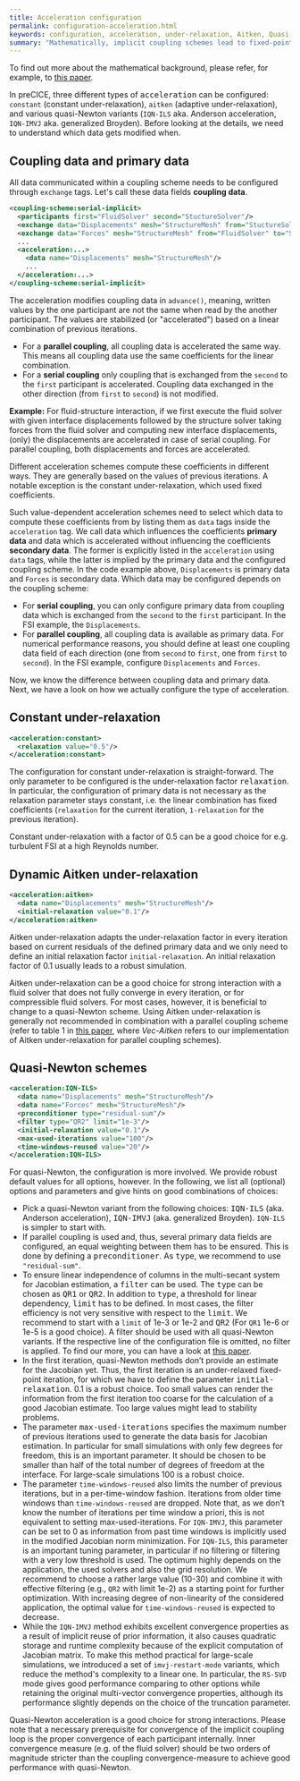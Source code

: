 ```yaml
---
title: Acceleration configuration
permalink: configuration-acceleration.html
keywords: configuration, acceleration, under-relaxation, Aitken, Quasi-Newton
summary: "Mathematically, implicit coupling schemes lead to fixed-point equations at the coupling interface. A pure implicit coupling without acceleration corresponds to a simple fixed-point iteration, which still has the same stability issues as an explicit coupling. We need acceleration techniques to stabilize and accelerate the fixed-point iteration."
---
```


To find out more about the mathematical background, please refer, for example, to [this paper](https://www.sciencedirect.com/science/article/pii/S0898122115005933).

In preCICE, three different types of <tt>acceleration</tt> can be configured: `constant` (constant under-relaxation), `aitken` (adaptive under-relaxation), and various quasi-Newton variants (`IQN-ILS` aka. Anderson acceleration, `IQN-IMVJ` aka. generalized Broyden). Before looking at the details, we need to understand which data gets modified when.

## Coupling data and primary data

All data communicated within a coupling scheme needs to be configured through `exchange` tags. Let's call these data fields **coupling data**.

```xml
<coupling-scheme:serial-implicit>
  <participants first="FluidSolver" second="StuctureSolver"/>
  <exchange data="Displacements" mesh="StructureMesh" from="StuctureSolver" to="FluidSolver"/>  
  <exchange data="Forces" mesh="StructureMesh" from="FluidSolver" to="StuctureSolver"/>        
  ...
  <acceleration:...>
    <data name="Displacements" mesh="StructureMesh"/>
    ...
  </acceleration:...>
</coupling-scheme:serial-implicit>
```

The acceleration modifies coupling data in `advance()`, meaning, written values by the one participant are not the same when read by the another participant. The values are stabilized (or "accelerated") based on a linear combination of previous iterations.

* For a **parallel coupling**, all coupling data is accelerated the same way. This means all coupling data use the same coefficients for the linear combination.
* For a **serial coupling** only coupling that is exchanged from the `second` to the `first` participant is accelerated. Coupling data exchanged in the other direction (from `first` to `second`) is not modified.

**Example:** For fluid-structure interaction, if we first execute the fluid solver with given interface displacements followed by the structure solver taking forces from the fluid solver and computing new interface displacements, (only) the displacements are accelerated in case of serial coupling. For parallel coupling, both displacements and forces are accelerated.

Different acceleration schemes compute these coefficients in different ways.
They are generally based on the values of previous iterations.
A notable exception is the constant under-relaxation, which used fixed coefficients.

Such value-dependent acceleration schemes need to select which data to compute these coefficients from by listing them as `data` tags inside the `acceleration` tag.
We call data which influences the coefficients **primary data** and data which is accelerated without influencing the coefficients **secondary data**.
The former is explicitly listed in the `acceleration` using `data` tags, while the latter is implied by the primary data and the configured coupling scheme.
In the code example above, `Displacements` is primary data and `Forces` is secondary data.
Which data may be configured depends on the coupling scheme:

* For **serial coupling**, you can only configure primary data from coupling data which is exchanged from the `second` to the `first` participant. In the FSI example, the `Displacements`.
* For **parallel coupling**, all coupling data is available as primary data. For numerical performance reasons, you should define at least one coupling data field of each direction (one from `second` to `first`, one from `first` to `second`). In the FSI example, configure `Displacements` and `Forces`.

Now, we know the difference between coupling data and primary data. Next, we have a look on how we actually configure the type of acceleration.

## Constant under-relaxation

```xml
<acceleration:constant>
  <relaxation value="0.5"/>
</acceleration:constant>
```

The configuration for constant under-relaxation is straight-forward. The only parameter to be configured is the under-relaxation factor <tt>relaxation</tt>. In particular, the configuration of primary data is not necessary as the relaxation parameter stays constant, i.e. the linear combination has fixed coefficients (`relaxation` for the current iteration, `1-relaxation` for the previous iteration).

Constant under-relaxation with a factor of 0.5 can be a good choice for e.g. turbulent FSI at a high Reynolds number.

## Dynamic Aitken under-relaxation

```xml
<acceleration:aitken>
  <data name="Displacements" mesh="StructureMesh"/>
  <initial-relaxation value="0.1"/>
</acceleration:aitken>
```

Aitken under-relaxation adapts the under-relaxation factor in every iteration based on current residuals of the defined primary data and we only need to define an initial relaxation factor `initial-relaxation`. An initial relaxation factor of 0.1 usually leads to a robust simulation.

Aitken under-relaxation can be a good choice for strong interaction with a fluid solver that does not fully converge in every iteration, or for compressible fluid solvers. For most cases, however, it is beneficial to change to a quasi-Newton scheme. Using Aitken under-relaxation is generally not recommended in combination with a parallel coupling scheme (refer to table 1 in [this paper](https://doi.org/10.1016/j.camwa.2015.12.025), where *Vec-Aitken* refers to our implementation of Aitken under-relaxation for parallel coupling schemes).

## Quasi-Newton schemes

```xml
<acceleration:IQN-ILS>
  <data name="Displacements" mesh="StructureMesh"/>
  <data name="Forces" mesh="StructureMesh"/>
  <preconditioner type="residual-sum"/>
  <filter type="QR2" limit="1e-3"/>
  <initial-relaxation value="0.1"/>
  <max-used-iterations value="100"/>
  <time-windows-reused value="20"/>
</acceleration:IQN-ILS>
```

For quasi-Newton, the configuration is more involved. We provide robust default values for all options, however. In the following, we list all (optional) options and parameters and give hints on good combinations of choices:

* Pick a quasi-Newton variant from the following choices: <tt>IQN-ILS</tt> (aka. Anderson acceleration), <tt>IQN-IMVJ</tt> (aka. generalized Broyden). `IQN-ILS` is simpler to start with.
* If parallel coupling is used and, thus, several primary data fields are configured, an equal weighting between them has to be ensured. This is done by defining a <tt>preconditioner</tt>. As <tt>type</tt>, we recommend to use `"residual-sum"`.
* To ensure linear independence of columns in the multi-secant system for Jacobian estimation, a <tt>filter</tt> can be used. The <tt>type</tt> can be chosen as <tt>QR1</tt> or <tt>QR2</tt>. In addition to <tt>type</tt>, a threshold for linear dependency, <tt>limit</tt> has to be defined. In most cases, the filter efficiency is not very sensitive with respect to the <tt>limit</tt>. We recommend to start with a `limit` of 1e-3 or 1e-2 and <tt>QR2</tt> (For `QR1` 1e-6 or 1e-5 is a good choice). A filter should be used with all quasi-Newton variants. If the respective line of the configuration file is omitted, no filter is applied. To find our more, you can have a look at [this paper](https://www.sciencedirect.com/science/article/pii/S004579491630164X).
* In the first iteration, quasi-Newton methods don’t provide an estimate for the Jacobian yet. Thus, the first iteration is an under-relaxed fixed-point iteration, for which we have to define the parameter <tt>initial-relaxation</tt>. 0.1 is a robust choice. Too small values can render the information from the first iteration too coarse for the calculation of a good Jacobian estimate. Too large values might lead to stability problems.
* The parameter <tt>max-used-iterations</tt> specifies the maximum number of previous iterations used to generate the data basis for Jacobian estimation. In particular for small simulations with only few degrees for freedom, this is an important parameter. It should be chosen to be smaller than half of the total number of degrees of freedom at the interface. For large-scale simulations 100 is a robust choice.
* The parameter `time-windows-reused` also limits the number of previous iterations, but in a per-time-window fashion. Iterations from older time windows than `time-windows-reused` are dropped. Note that, as we don’t know the number of iterations per time window a priori, this is not equivalent to setting max-used-iterations. For `IQN-IMVJ`, this parameter can be set to 0 as information from past time windows is implicitly used in the modified Jacobian norm minimization. For `IQN-ILS`, this parameter is an important tuning parameter, in particular if no filtering or filtering with a very low threshold is used. The optimum highly depends on the application, the used solvers and also the grid resolution. We recommend to choose a rather large value (10-30) and combine it with effective filtering (e.g., `QR2` with limit 1e-2) as a starting point for further optimization. With increasing degree of non-linearity of the considered application, the optimal value for `time-windows-reused` is expected to decrease.
* While the `IQN-IMVJ` method exhibits excellent convergence properties as a result of implicit reuse of prior information, it also causes quadratic storage and runtime complexity because of the explicit computation of Jacobian matrix. To make this method practical for large-scale simulations, we introduced a set of `imvj-restart-mode` variants, which reduce the method's complexity to a linear one. In particular, the `RS-SVD` mode gives good performance comparing to other options while retaining the original multi-vector convergence properties, although its performance slightly depends on the choice of the truncation parameter.

Quasi-Newton acceleration is a good choice for strong interactions. Please note that a necessary prerequisite for convergence of the implicit coupling loop is the proper convergence of each participant internally. Inner convergence measure (e.g. of the fluid solver) should be two orders of magnitude stricter than the coupling convergence-measure to achieve good performance with quasi-Newton.

